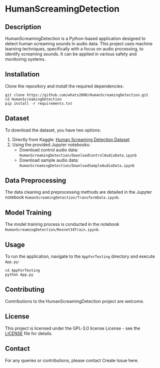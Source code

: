 # HumanScreamingDetection

## Description
HumanScreamingDetection is a Python-based application designed to detect human screaming sounds in audio data. This project uses machine learning techniques, specifically with a focus on audio processing, to identify screaming sounds. It can be applied in various safety and monitoring systems.

## Installation
Clone the repository and install the required dependencies:
```
git clone https://github.com/whats2000/HumanScreamingDetection.git
cd HumanScreamingDetection
pip install -r requirements.txt
```

## Dataset
To download the dataset, you have two options:
1. Directly from Kaggle: [Human Screaming Detection Dataset](https://www.kaggle.com/datasets/whats2000/human-screaming-detection-dataset)
2. Using the provided Jupyter notebooks:
   - Download control audio data: `HumanScreamingDetection/DownloadControlAudioData.ipynb`
   - Download sample audio data: `HumanScreamingDetection/DownloadSampleAudioData.ipynb`

## Data Preprocessing
The data cleaning and preprocessing methods are detailed in the Jupyter notebook `HumanScreamingDetection/TransformData.ipynb`.

## Model Training
The model training process is conducted in the notebook `HumanScreamingDetection/Resnet34Train.ipynb`.

## Usage
To run the application, navigate to the `AppForTesting` directory and execute `App.py`:
```
cd AppForTesting
python App.py
```

## Contributing
Contributions to the HumanScreamingDetection project are welcome. 

## License
This project is licensed under the GPL-3.0 license License - see the [LICENSE](https://github.com/whats2000/HumanScreamingDetection/blob/main/LICENSE) file for details.

## Contact
For any queries or contributions, please contact Create Issue here.
